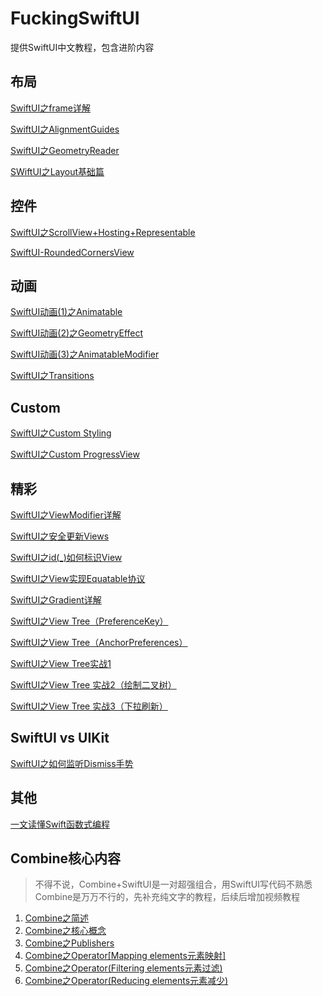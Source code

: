# FuckingSwiftUI
提供SwiftUI中文教程，包含进阶内容

## 布局

[SwiftUI之frame详解](https://juejin.im/post/5ef94d66f265da23062456f6)

[SwiftUI之AlignmentGuides](https://juejin.im/post/5ef94c64e51d453474166298)

[SwiftUI之GeometryReader](https://juejin.im/post/5f05737a6fb9a07e7a53d384)

[SWiftUI之Layout基础篇](https://juejin.im/post/6856276793817563144/)

## 控件
[SwiftUI之ScrollView+Hosting+Representable](https://juejin.im/post/5f0336506fb9a07e8351f63d)

[SwiftUI-RoundedCornersView](https://github.com/agelessman/SwiftUI-RoundedCornersView)

## 动画

[SwiftUI动画(1)之Animatable](https://juejin.im/post/5ef94762f265da22ad19dd55)

[SwiftUI动画(2)之GeometryEffect](https://juejin.im/post/5ef94b53e51d45346200386f)

[SwiftUI动画(3)之AnimatableModifier](https://juejin.im/post/5ef94bdce51d4534c4550af5)

[SwiftUI之Transitions](https://juejin.im/post/5ef94c2f6fb9a07e5d76b5ee)

## Custom

[SwiftUI之Custom Styling](https://juejin.im/post/5ef94deff265da22e610d07c)

[SwiftUI之Custom ProgressView](https://juejin.im/post/5f003d906fb9a07e9d6035fa)

## 精彩

[SwiftUI之ViewModifier详解](https://juejin.im/post/5ef94dc65188252e7206b547)

[SwiftUI之安全更新Views](https://juejin.im/post/5ef94e246fb9a07ea929c52d)

[SwiftUI之id(_)如何标识View](https://juejin.im/post/5ef94e46e51d45348424d98c)

[SwiftUI之View实现Equatable协议](https://juejin.im/post/5ef94e75e51d4534640e985e)

[SwiftUI之Gradient详解](https://juejin.im/post/5eff0d3bf265da23062460ee)

[SwiftUI之View Tree（PreferenceKey）](https://juejin.im/post/5f06c5246fb9a07e9824cee2)

[SwiftUI之View Tree（AnchorPreferences）](https://juejin.im/post/5f0c47805188252e3426daa3)

[SwiftUI之View Tree实战1](https://juejin.im/post/5f0daac7e51d4534c9397cad)

[SwiftUI之View Tree 实战2（绘制二叉树）](https://juejin.im/post/5f0e7437e51d453495701ab7)

[SwiftUI之View Tree 实战3（下拉刷新）](https://juejin.im/post/5f1655506fb9a07eb04d81a6)

## SwiftUI vs UIKit

[SwiftUI之如何监听Dismiss手势](https://juejin.im/post/5ef94d996fb9a07e637d04e2)

## 其他
[一文读懂Swift函数式编程](https://juejin.im/post/6863262706720817159)

## Combine核心内容
> 不得不说，Combine+SwiftUI是一对超强组合，用SwiftUI写代码不熟悉Combine是万万不行的，先补充纯文字的教程，后续后增加视频教程

1. [Combine之简述](https://juejin.cn/post/6911211072611418120/)
2. [Combine之核心概念](https://juejin.cn/post/6911489863204700167/)
3. [Combine之Publishers](https://juejin.cn/post/6911859875014246407/)
4. [Combine之Operator[Mapping elements元素映射]](https://juejin.cn/post/6912227043531423757/)
5. [Combine之Operator(Filtering elements元素过滤)](https://juejin.cn/post/6913717022077485063/)
6. [Combine之Operator(Reducing elements元素减少)](https://juejin.cn/post/6914114671762997255/)


